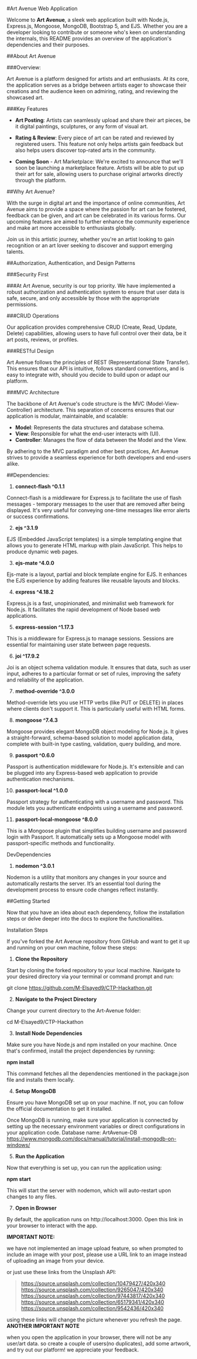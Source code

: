 #Art Avenue Web Application

Welcome to **Art Avenue**, a sleek web application built with Node.js, Express.js, Mongoose, MongoDB, Bootstrap 5, and EJS. Whether you are a developer looking to contribute or someone who's keen on understanding the internals, this README provides an overview of the application's dependencies and their purposes.

##About Art Avenue

###Overview:

Art Avenue is a platform designed for artists and art enthusiasts. At its core, the application serves as a bridge between artists eager to showcase their creations and the audience keen on admiring, rating, and reviewing the showcased art.

###Key Features

- **Art Posting**: Artists can seamlessly upload and share their art pieces, be it digital paintings, sculptures, or any form of visual art.

- **Rating & Review**: Every piece of art can be rated and reviewed by registered users. This feature not only helps artists gain feedback but also helps users discover top-rated arts in the community.

- **Coming Soon** - Art Marketplace: We're excited to announce that we'll soon be launching a marketplace feature. Artists will be able to put up their art for sale, allowing users to purchase original artworks directly through the platform.

##Why Art Avenue?

With the surge in digital art and the importance of online communities, Art Avenue aims to provide a space where the passion for art can be fostered, feedback can be given, and art can be celebrated in its various forms. Our upcoming features are aimed to further enhance the community experience and make art more accessible to enthusiasts globally.

Join us in this artistic journey, whether you're an artist looking to gain recognition or an art lover seeking to discover and support emerging talents.

##Authorization, Authentication, and Design Patterns

###Security First

###At Art Avenue, security is our top priority. We have implemented a robust authorization and authentication system to ensure that user data is safe, secure, and only accessible by those with the appropriate permissions.

###CRUD Operations

Our application provides comprehensive CRUD (Create, Read, Update, Delete) capabilities, allowing users to have full control over their data, be it art posts, reviews, or profiles.

###RESTful Design

Art Avenue follows the principles of REST (Representational State Transfer). This ensures that our API is intuitive, follows standard conventions, and is easy to integrate with, should you decide to build upon or adapt our platform.

###MVC Architecture

The backbone of Art Avenue's code structure is the MVC (Model-View-Controller) architecture. This separation of concerns ensures that our application is modular, maintainable, and scalable:

- **Model**: Represents the data structures and database schema.
- **View**: Responsible for what the end-user interacts with (UI).
- **Controller**: Manages the flow of data between the Model and the View.

By adhering to the MVC paradigm and other best practices, Art Avenue strives to provide a seamless experience for both developers and end-users alike.

##Dependencies:

1. **connect-flash ^0.1.1**

Connect-flash is a middleware for Express.js to facilitate the use of flash messages - temporary messages to the user that are removed after being displayed. It's very useful for conveying one-time messages like error alerts or success confirmations.

2. **ejs ^3.1.9**

EJS (Embedded JavaScript templates) is a simple templating engine that allows you to generate HTML markup with plain JavaScript. This helps to produce dynamic web pages.

3. **ejs-mate ^4.0.0**

Ejs-mate is a layout, partial and block template engine for EJS. It enhances the EJS experience by adding features like reusable layouts and blocks.

4. **express ^4.18.2**

Express.js is a fast, unopinionated, and minimalist web framework for Node.js. It facilitates the rapid development of Node based web applications.

5. **express-session ^1.17.3**

This is a middleware for Express.js to manage sessions. Sessions are essential for maintaining user state between page requests.

6. **joi ^17.9.2**

Joi is an object schema validation module. It ensures that data, such as user input, adheres to a particular format or set of rules, improving the safety and reliability of the application.

7. **method-override ^3.0.0**

Method-override lets you use HTTP verbs (like PUT or DELETE) in places where clients don't support it. This is particularly useful with HTML forms.

8. **mongoose ^7.4.3**

Mongoose provides elegant MongoDB object modeling for Node.js. It gives a straight-forward, schema-based solution to model application data, complete with built-in type casting, validation, query building, and more.

9. **passport ^0.6.0**

Passport is authentication middleware for Node.js. It's extensible and can be plugged into any Express-based web application to provide authentication mechanisms.

10. **passport-local ^1.0.0**

Passport strategy for authenticating with a username and password. This module lets you authenticate endpoints using a username and password.

11. **passport-local-mongoose ^8.0.0**

This is a Mongoose plugin that simplifies building username and password login with Passport. It automatically sets up a Mongoose model with passport-specific methods and functionality.

DevDependencies

1. **nodemon ^3.0.1**

Nodemon is a utility that monitors any changes in your source and automatically restarts the server. It’s an essential tool during the development process to ensure code changes reflect instantly.

##Getting Started

Now that you have an idea about each dependency, follow the installation steps or delve deeper into the docs to explore the functionalities.

Installation Steps

If you've forked the Art Avenue repository from GitHub and want to get it up and running on your own machine, follow these steps:

1. **Clone the Repository**

Start by cloning the forked repository to your local machine. Navigate to your desired directory via your terminal or command prompt and run:

git clone https://github.com/M-Elsayed9/CTP-Hackathon.git

2. **Navigate to the Project Directory**

Change your current directory to the Art-Avenue folder:

cd M-Elsayed9/CTP-Hackathon

3. **Install Node Dependencies**

Make sure you have Node.js and npm installed on your machine. Once that's confirmed, install the project dependencies by running:

**npm install**

This command fetches all the dependencies mentioned in the package.json file and installs them locally.

4. **Setup MongoDB**

Ensure you have MongoDB set up on your machine. If not, you can follow the official documentation to get it installed.

Once MongoDB is running, make sure your application is connected by setting up the necessary environment variables or direct configurations in your application code. Database name: ArtAvenue-DB
https://www.mongodb.com/docs/manual/tutorial/install-mongodb-on-windows/

5. **Run the Application**

Now that everything is set up, you can run the application using:


**npm start**

This will start the server with nodemon, which will auto-restart upon changes to any files.

7. **Open in Browser**

By default, the application runs on http://localhost:3000. Open this link in your browser to interact with the app.

**IMPORTANT NOTE:** 

we have not implemented an image upload feature, so when prompted to include an image with your post, please use a URL link to an image instead of uploading an image from your device.

or just use these links from the Unsplash API:
>https://source.unsplash.com/collection/10479427/420x340
>https://source.unsplash.com/collection/9265047/420x340
>https://source.unsplash.com/collection/97443817/420x340
>https://source.unsplash.com/collection/65179341/420x340
>https://source.unsplash.com/collection/9542436/420x340

using these links will change the picture whenever you refresh the page.
**ANOTHER IMPORTANT NOTE**

when you open the application in your browser, there will not be any user/art data. so create a couple of users(no duplicates), add some artwork, and try out our platform! we appreciate your feedback.
